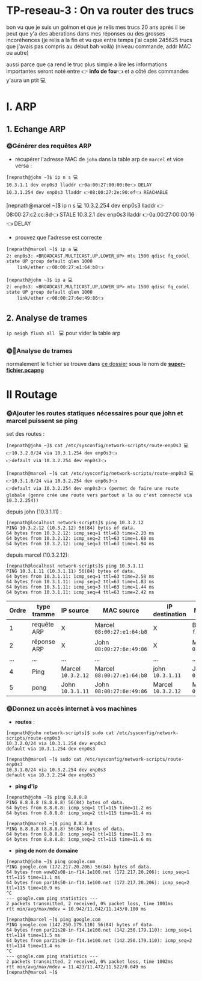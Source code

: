 # TP-reseau-3 : On va router des trucs
bon vu que je suis un golmon et que je relis mes trucs 20 ans après il se peut que y'a des aberations dans mes réponses ou des grosses incoréhences (je relis a la fin et vu que entre temps j'ai capté 245625 trucs que j'avais pas compris au début bah voilà) (niveau commande, addr MAC ou autre) <br>

aussi parce que ça rend le truc plus simple a lire les informations importantes seront noté entre 👉 **info de fou**👈 et a côté des commandes y'aura un ptit 💻

# I. ARP
## 1. Echange ARP
### 🌞Générer des requêtes ARP
* récupérer l'adresse MAC de `john` dans la table arp de `marcel` et vice versa :
``` 
[nepnath@john ~]$ ip n s 💻
10.3.1.1 dev enp0s3 lladdr 👉0a:00:27:00:00:0e👈 DELAY
10.3.1.254 dev enp0s3 lladdr 👉08:00:27:2e:90:ef👈 REACHABLE
```
[nepnath@marcel ~]$ ip n s 💻
10.3.2.254 dev enp0s3 lladdr 👉08:00:27:c2:cc:8d👈 STALE
10.3.2.1 dev enp0s3 lladdr 👉0a:00:27:00:00:16👈 DELAY


* prouvez que l'adresse est correcte 
``` 
[nepnath@marcel ~]$ ip a 💻
2: enp0s3: <BROADCAST,MULTICAST,UP,LOWER_UP> mtu 1500 qdisc fq_codel state UP group default qlen 1000
    link/ether 👉08:00:27:e1:64:b8👈
```
```
[nepnath@john ~]$ ip a 💻
2: enp0s3: <BROADCAST,MULTICAST,UP,LOWER_UP> mtu 1500 qdisc fq_codel state UP group default qlen 1000
    link/ether 👉08:00:27:6e:49:86👈
``` 


## 2. Analyse de trames

`ip neigh flush all ` 💻 pour vider la table arp <br>

### 🌞🦈Analyse de trames
normalement le fichier se trouve dans [ce dossier](!https://github.com/NepNath/TP-reseau-1/tree/main/TP%203/External%20files) sous le nom de <ins>**super-fichier.pcapng**</ins> <br>

# II Routage 

### 🌞Ajouter les routes statiques nécessaires pour que john et marcel puissent se ping

set des routes : 
```
[nepnath@john ~]$ cat /etc/sysconfig/network-scripts/route-enp0s3 💻
👉10.3.2.0/24 via 10.3.1.254 dev enp0s3👈 
👉default via 10.3.2.254 dev enp0s3👈
```

```
[nepnath@marcel ~]$ cat /etc/sysconfig/network-scripts/route-enp0s3 💻
👉10.3.1.0/24 via 10.3.2.254 dev enp0s3👈 
👉default via 10.3.2.254 dev enp0s3👈 (permet de faire une route globale (genre crée une route vers partout a la ou c'est connecté via 10.3.2.254))
```


depuis john (10.3.1.11) : 

`[nepnath@localhost network-scripts]$ ping 10.3.2.12`<br>
`PING 10.3.2.12 (10.3.2.12) 56(84) bytes of data.`<br>
`64 bytes from 10.3.2.12: icmp_seq=1 ttl=63 time=2.20 ms`<br>
`64 bytes from 10.3.2.12: icmp_seq=2 ttl=63 time=1.68 ms`<br>
`64 bytes from 10.3.2.12: icmp_seq=3 ttl=63 time=1.94 ms`<br>

depuis marcel (10.3.2.12): 

`[nepnath@localhost network-scripts]$ ping 10.3.1.11`<br>
`PING 10.3.1.11 (10.3.1.11) 56(84) bytes of data.`<br>
`64 bytes from 10.3.1.11: icmp_seq=1 ttl=63 time=2.58 ms`<br>
`64 bytes from 10.3.1.11: icmp_seq=2 ttl=63 time=1.83 ms`<br>
`64 bytes from 10.3.1.11: icmp_seq=3 ttl=63 time=1.44 ms`<br>
`64 bytes from 10.3.1.11: icmp_seq=4 ttl=63 time=2.42 ms`<br>

| Ordre | type tramme | IP source | MAC source | IP destination | MAC destination | 
--- | --- | --- | --- | --- | ---
1 | requête ARP | X | Marcel `08:00:27:e1:64:b8` | X | Broadcast `ff:ff:ff:ff:ff:ff`
2 | réponse ARP | X | John `08:00:27:6e:49:86` | X | Marcel `08:00:27:e1:64:b8`
... | ... | ... | ... | ... | ...
4 | Ping | Marcel `10.3.2.12` | Marcel `08:00:27:e1:64:b8` | john `10.3.1.11` | John `08:00:27:6e:49:86`
5 | pong | John `10.3.1.11` | John `08:00:27:6e:49:86` | Marcel `10.3.2.12` | Marcel `08:00:27:e1:64:b8`

### 🌞Donnez un accès internet à vos machines

* **routes** : 
```
[nepnath@john network-scripts]$ sudo cat /etc/sysconfig/network-scripts/route-enp0s3
10.3.2.0/24 via 10.3.1.254 dev enp0s3
default via 10.3.1.254 dev enp0s3
```
```
[nepnath@marcel ~]$ sudo cat /etc/sysconfig/network-scripts/route-enp0s3
10.3.1.0/24 via 10.3.2.254 dev enp0s3
default via 10.3.2.254 dev enp0s3
```

* **ping d'ip**

```
[nepnath@john ~]$ ping 8.8.8.8
PING 8.8.8.8 (8.8.8.8) 56(84) bytes of data.
64 bytes from 8.8.8.8: icmp_seq=1 ttl=115 time=11.2 ms
64 bytes from 8.8.8.8: icmp_seq=2 ttl=115 time=11.4 ms
```

```
[nepnath@marcel ~]$ ping 8.8.8.8
PING 8.8.8.8 (8.8.8.8) 56(84) bytes of data.
64 bytes from 8.8.8.8: icmp_seq=1 ttl=115 time=11.3 ms
64 bytes from 8.8.8.8: icmp_seq=2 ttl=115 time=11.6 ms
```

* **ping de nom de domaine**

```
[nepnath@john ~]$ ping google.com
PING google.com (172.217.20.206) 56(84) bytes of data.
64 bytes from waw02s08-in-f14.1e100.net (172.217.20.206): icmp_seq=1 ttl=115 time=11.1 ms
64 bytes from par10s50-in-f14.1e100.net (172.217.20.206): icmp_seq=2 ttl=115 time=10.9 ms
^C
--- google.com ping statistics ---
2 packets transmitted, 2 received, 0% packet loss, time 1001ms
rtt min/avg/max/mdev = 10.942/11.042/11.143/0.100 ms
```

```
[nepnath@marcel ~]$ ping google.com
PING google.com (142.250.179.110) 56(84) bytes of data.
64 bytes from par21s20-in-f14.1e100.net (142.250.179.110): icmp_seq=1 ttl=114 time=11.5 ms
64 bytes from par21s20-in-f14.1e100.net (142.250.179.110): icmp_seq=2 ttl=114 time=11.4 ms
^C
--- google.com ping statistics ---
2 packets transmitted, 2 received, 0% packet loss, time 1002ms
rtt min/avg/max/mdev = 11.423/11.472/11.522/0.049 ms
[nepnath@marcel ~]$
```